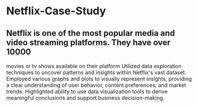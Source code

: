 # Netflix-Case-Study
## Netflix is one of the most popular media and video streaming platforms. They have over 10000
movies or tv shows available on their platform
Utilized data exploration techniques to uncover patterns and insights within Netflix's vast
dataset.
Employed various graphs and plots to visually represent insights, providing a clear
understanding of user behavior, content preferences, and market trends.
Highlighted ability to use data visualization tools to derive meaningful conclusions and support
business decision-making.
